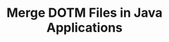 ---
############################# Static ############################
layout: "autogen"
draft: false
path: "merger/java/dotm/"
otherformats: BMP CSV DOC DOCM DOCX DOT DOTX EPUB HTML MHT MHTML ODP ODS ODT OTP OTT PDF PNG POTM POTX PPS PPSM PPSX PPT PPTM PPTX PS RTF TEX TIF TIFF TSV TXT VDX VSDM VSDX VSSM VSSX VSTM VSTX VSX VTX XLAM XLS XLSB XLSM XLSX XLT XLTM XLTX XPS

############################# Head ############################
head_title: "Merge DOTM Files via Java & J2SE Documents Merger API"
head_description: "Merge multiple DOTM files into a single file using Java documents merger API with all data, style and formatting as the source documents."

############################# Header ############################
title: "Merge DOTM Files in Java Applications"
description: "Merge multiple DOTM files into a single file using Java documents merger API. Merge selected pages or page ranges from various source documents into a single resultant document with all data, style and formatting as the source documents."

############################# SubMenu ############################
submenu:
    enable: true

############################# About ############################
about:
    enable: true
    title: "GroupDocs.Merger for Java API"
    content: |
        GroupDocs.Merger for Java library offers a simple solution to safely merge & split between a wide range of document formats including PDF, Microsoft Office (Word, Excel, PowerPoint, OneNote), OpenDocument, HTML, images and many others within .NET applications. By adding just a few lines of the code, perform several document operations such as move, remove, rotate, swap, extract or change the orientation of pages within the documents. The documents merging API also supports previewing document pages as an image to analyse the document structure, formatting and content on the page.
        
        GroupDocs.Merger APIs are well supported on all major operating systems and Java versions including J2SE 7.0 (1.7), J2SE 8.0 (1.8) and Java 10.

############################# Steps ############################
steps:
    enable: true
    title_left: "Merge Two or More DOTM Files in Java"
    content_left: |
        [GroupDocs.Merger](https://products.groupdocs.com/merger/java/) makes it easy for Java developers to merge multiple DOTM files by implementing a few easy steps.

        *   Create an instance of **Merger** class and load DOTM file.
        *   Call **Join** method of **Merger** class instance and load another DOTM file.
        *   Call **Save** method of **Merger** class instance to save the merged document.
        
    title_right: "System Requirements"
    content_right: |
        Before executing the code example below, please make sure that you have the following prerequisites installed on your system.

        *   Operating Systems: Microsoft Windows, Linux, MacOS
        *   Development Environments: NetBeans, IntelliJ IDEA, Eclipse
        *   Frameworks: Java 7 (1.7) and above
        *   Download the latest version of GroupDocs.Merger for Java from [Maven](https://repository.groupdocs.com/webapp/#/artifacts/browse/tree/General/repo/com/groupdocs/groupdocs-merger)
        
    code: |
        ```java
        // Merge DOTM files using GroupDocs.Merger for Java API
        // Instantiate Merger with input DOTM document
        Merger merger = new Merger("input_1.dotm");
        
        // Call Join method of Merger class instance and pass second source document path
        merger.join("input_2.dotm");
            
        // Call Save method of Merger class instance to save merged document
        merger.save("merged-file.dotm");        
        ```        


demos:
    enable: true
        

about_formats:
    enable: true


more_formats:
    enable: true


back_to_top:
    enable: true
---